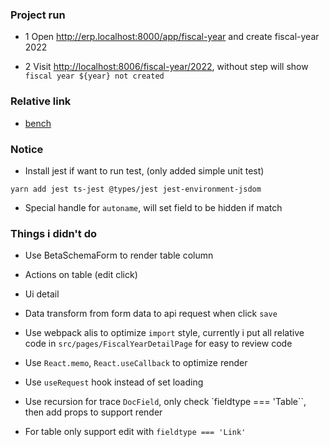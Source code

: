 ### Project run

- 1 Open <http://erp.localhost:8000/app/fiscal-year> and create fiscal-year 2022

- 2 Visit <http://localhost:8006/fiscal-year/2022>, without step will show `fiscal year ${year} not created`

### Relative link

- [bench](https://frappeframework.com/docs/v14/user/en/bench)

### Notice

- Install jest if want to run test, (only added simple unit test)

```shell
yarn add jest ts-jest @types/jest jest-environment-jsdom
```

- Special handle for `autoname`, will set field to be hidden if match

### Things i didn't do

- Use BetaSchemaForm to render table column

- Actions on table (edit click)

- Ui detail

- Data transform from form data to api request when click `save`

- Use webpack alis to optimize `import` style, currently i put all relative code in `src/pages/FiscalYearDetailPage` for easy to review code

- Use `React.memo`, `React.useCallback` to optimize render

- Use `useRequest` hook instead of set loading

- Use recursion for trace `DocField`, only check `fieldtype === 'Table``, then add props to support render

- For table only support edit with `fieldtype === 'Link'`

